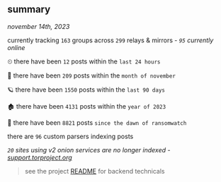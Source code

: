 
## summary
_november 14th, 2023_

currently tracking `163` groups across `299` relays & mirrors - _`95` currently online_

⏲ there have been `12` posts within the `last 24 hours`

🦈 there have been `209` posts within the `month of november`

🪐 there have been `1550` posts within the `last 90 days`

🏚 there have been `4131` posts within the `year of 2023`

🦕 there have been `8821` posts `since the dawn of ransomwatch`

there are `96` custom parsers indexing posts

_`20` sites using v2 onion services are no longer indexed - [support.torproject.org](https://support.torproject.org/onionservices/v2-deprecation/)_

> see the project [README](https://github.com/joshhighet/ransomwatch#ransomwatch--) for backend technicals
